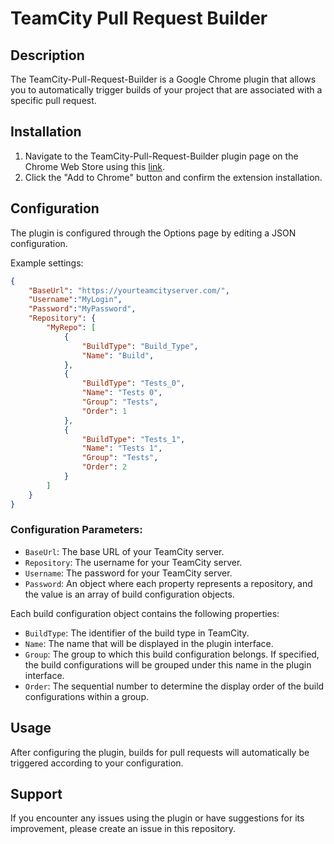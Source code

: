# TeamCity Pull Request Builder

## Description
The TeamCity-Pull-Request-Builder is a Google Chrome plugin that allows you to automatically trigger builds of your project that are associated with a specific pull request.

## Installation
1. Navigate to the TeamCity-Pull-Request-Builder plugin page on the Chrome Web Store using this [link](https://chrome.google.com/webstore/detail/teamcity-pull-request-bui/jeddilgijkpgnncoolllmmjcaplpeijj).
2. Click the "Add to Chrome" button and confirm the extension installation.

## Configuration
The plugin is configured through the Options page by editing a JSON configuration.

Example settings:
```json
{
    "BaseUrl": "https://yourteamcityserver.com/",
    "Username":"MyLogin",
    "Password":"MyPassword",
    "Repository": {
        "MyRepo": [
            {
                "BuildType": "Build_Type",
                "Name": "Build",
            },            
            {
                "BuildType": "Tests_0",
                "Name": "Tests 0",
                "Group": "Tests",
                "Order": 1
            },
            {
                "BuildType": "Tests_1",
                "Name": "Tests 1",
                "Group": "Tests",
                "Order": 2
            }
        ]
    }
}
```

### Configuration Parameters:
- `BaseUrl`: The base URL of your TeamCity server.
- `Repository`: The username for your TeamCity server.
- `Username`: The password for your TeamCity server.
- `Password`: An object where each property represents a repository, and the value is an array of build configuration objects.

Each build configuration object contains the following properties:
- `BuildType`: The identifier of the build type in TeamCity.
- `Name`: The name that will be displayed in the plugin interface.
- `Group`: The group to which this build configuration belongs. If specified, the build configurations will be grouped under this name in the plugin interface.
- `Order`: The sequential number to determine the display order of the build configurations within a group.

## Usage
After configuring the plugin, builds for pull requests will automatically be triggered according to your configuration.

## Support
If you encounter any issues using the plugin or have suggestions for its improvement, please create an issue in this repository.
